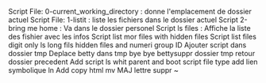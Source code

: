 Script File: 0-current_working_directory : donne l'emplacement de dossier actuel
Script File: 1-listit : liste les fichiers dans le dossier actuel 
Script 2-bring me home : Va dans le dossier personel
Script ls files : Affiche la liste des fishier avec les infos
Script list  mor files with hidden files
Script list files digit only ls long fils hidden files and numeri group ID
Ajouter script dans dossier tmp
Deplace betty dans tmp
bye bye bettysuppr dossier tmp
retour dossier precedent
Add script ls whit parent and boot
script file type
add lien symbolique ln
Add copy html
mv MAJ lettre
suppr ~
